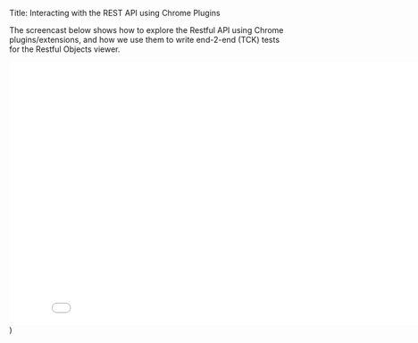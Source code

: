Title: Interacting with the REST API using Chrome Plugins

The screencast below shows how to explore the Restful API using Chrome plugins/extensions, and how we use them to write end-2-end (TCK) tests for the Restful Objects viewer.

<iframe width="840" height="472" src="//www.youtube.com/embed/_-TOvVYWCHc" frameborder="0" allowfullscreen></iframe>)

